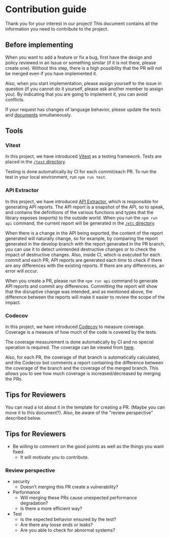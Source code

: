 # Contribution guide
Thank you for your interest in our project!
This document contains all the information you need to contribute to the project.

## Before implementing
When you want to add a feature or fix a bug, first have the design and policy reviewed in an Issue or something similar (if it is not there, please create one). Without this step, there is a high possibility that the PR will not be merged even if you have implemented it.

Also, when you start implementation, please assign yourself to the issue in question (if you cannot do it yourself, please ask another member to assign you).
By indicating that you are going to implement it, you can avoid conflicts.

If your request has changes of language behavior, please update the tests and [documents](https://github.com/aiscript-dev/aiscript-dev.github.io) simultaneously.

## Tools
### Vitest
In this project, we have introduced [Vitest](https://vitest.dev) as a testing framework.
Tests are placed in the [`/test` directory](./test).

Testing is done automatically by CI for each commit/each PR.
To run the test in your local environment, run `npm run test`.

### API Extractor
In this project, we have introduced [API Extractor](https://api-extractor.com/), which is responsible for generating API reports.
The API report is a snapshot of the API, so to speak, and contains the definitions of the various functions and types that the library exposes (exports) to the outside world. When you run the `npm run api` command, the current report will be generated in the [`/etc` directory](./etc).

When there is a change in the API being exported, the content of the report generated will naturally change, so for example, by comparing the report generated in the develop branch with the report generated in the PR branch, you can use it to detect unintended destructive changes or to check the impact of destructive changes.
Also, inside CI, which is executed for each commit and each PR, API reports are generated each time to check if there are any differences with the existing reports. If there are any differences, an error will occur.

When you create a PR, please run the `npm run api` command to generate API reports and commit any differences.
Committing the report will show that the disruptive change was intended, and as mentioned above, the difference between the reports will make it easier to review the scope of the impact.

### Codecov
In this project, we have introduced [Codecov](https://about.codecov.io/) to measure coverage. Coverage is a measure of how much of the code is covered by the tests.

The coverage measurement is done automatically by CI and no special operation is required. The coverage can be viewed from [here](https://codecov.io/gh/syuilo/aiscript).

Also, for each PR, the coverage of that branch is automatically calculated, and the Codecov bot comments a report containing the difference between the coverage of the branch and the coverage of the merged branch. This allows you to see how much coverage is increased/decreased by merging the PRs.

## Tips for Reviewers
You can read a lot about it in the template for creating a PR. (Maybe you can move it to this document?).
Also, be aware of the "review perspective" described below.

## Tips for Reviewers
- Be willing to comment on the good points as well as the things you want fixed.
    - It will motivate you to contribute.

### Review perspective
- security
    - Doesn't merging this PR create a vulnerability?
- Performance
    - Will merging these PRs cause unexpected performance degradation?
    - Is there a more efficient way?
- Test
    - Is the expected behavior ensured by the test?
    - Are there any loose ends or leaks?
    - Are you able to check for abnormal systems?
    
